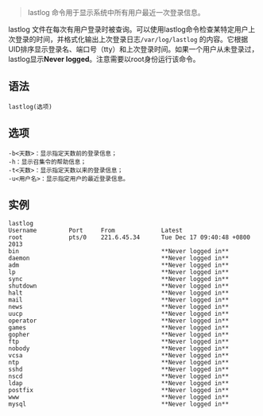 > lastlog 命令用于显示系统中所有用户最近一次登录信息。

lastlog 文件在每次有用户登录时被查询。可以使用lastlog命令检查某特定用户上次登录的时间，并格式化输出上次登录日志`/var/log/lastlog` 的内容。它根据UID排序显示登录名、端口号（tty）和上次登录时间。如果一个用户从未登录过，lastlog显示**Never logged**。注意需要以root身份运行该命令。

语法
---
    lastlog(选项)

选项
---
    -b<天数>：显示指定天数前的登录信息；
    -h：显示召集令的帮助信息；
    -t<天数>：显示指定天数以来的登录信息；
    -u<用户名>：显示指定用户的最近登录信息。

实例
---

    lastlog
    Username         Port     From             Latest
    root             pts/0    221.6.45.34      Tue Dec 17 09:40:48 +0800 2013
    bin                                        **Never logged in**
    daemon                                     **Never logged in**
    adm                                        **Never logged in**
    lp                                         **Never logged in**
    sync                                       **Never logged in**
    shutdown                                   **Never logged in**
    halt                                       **Never logged in**
    mail                                       **Never logged in**
    news                                       **Never logged in**
    uucp                                       **Never logged in**
    operator                                   **Never logged in**
    games                                      **Never logged in**
    gopher                                     **Never logged in**
    ftp                                        **Never logged in**
    nobody                                     **Never logged in**
    vcsa                                       **Never logged in**
    ntp                                        **Never logged in**
    sshd                                       **Never logged in**
    nscd                                       **Never logged in**
    ldap                                       **Never logged in**
    postfix                                    **Never logged in**
    www                                        **Never logged in**
    mysql                                      **Never logged in**